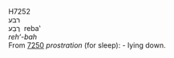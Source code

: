 <body>
  <p>H7252<br>  רבע  <br> רֶבַע  ‎  reba‛  <br><i>reh‘-bah </i><br>From <a href="h7250.htm">7250</a>  <i>prostration</i> (for sleep): - lying down.<br></p>
 </body>